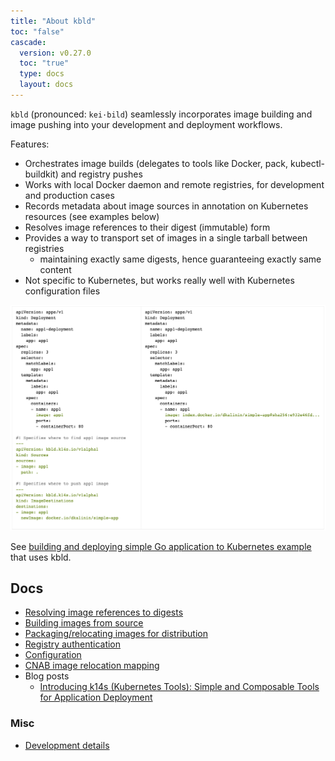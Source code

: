 ```yaml
---
title: "About kbld"
toc: "false"
cascade:
  version: v0.27.0
  toc: "true"
  type: docs
  layout: docs
---
```


`kbld` (pronounced: `kei·bild`) seamlessly incorporates image building and image pushing into your development and deployment workflows.

Features:

- Orchestrates image builds (delegates to tools like Docker, pack, kubectl-buildkit) and registry pushes
- Works with local Docker daemon and remote registries, for development and production cases
- Records metadata about image sources in annotation on Kubernetes resources (see examples below)
- Resolves image references to their digest (immutable) form
- Provides a way to transport set of images in a single tarball between registries
  - maintaining exactly same digests, hence guaranteeing exactly same content
- Not specific to Kubernetes, but works really well with Kubernetes configuration files  

![](kbld-screenshot.png)

See [building and deploying simple Go application to Kubernetes example](https://github.com/vmware-tanzu/carvel-simple-app-on-kubernetes#step-3-building-container-images-locally) that uses kbld.

## Docs

- [Resolving image references to digests](resolving.md)
- [Building images from source](building.md)
- [Packaging/relocating images for distribution](packaging.md)
- [Registry authentication](auth.md)
- [Configuration](config.md)
- [CNAB image relocation mapping](cnab-image-relocation.md)
- Blog posts
  - [Introducing k14s (Kubernetes Tools): Simple and Composable Tools for Application Deployment](https://content.pivotal.io/blog/introducing-k14s-kubernetes-tools-simple-and-composable-tools-for-application-deployment)

### Misc

- [Development details](dev.md)
